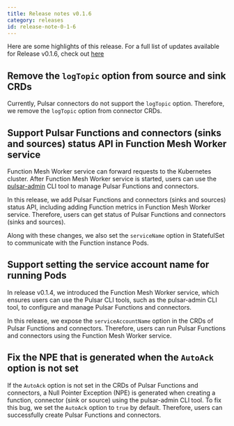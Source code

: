 ```yaml
---
title: Release notes v0.1.6
category: releases
id: release-note-0-1-6
---
```


Here are some highlights of this release. For a full list of updates available for Release v0.1.6, check out [here](https://github.com/streamnative/function-mesh/releases/tag/v0.1.6)

## Remove the `logTopic` option from source and sink CRDs

Currently, Pulsar connectors do not support the `logTopic` option. Therefore, we remove the `logTopic` option from connector CRDs.

## Support Pulsar Functions and connectors (sinks and sources) status API in Function Mesh Worker service

Function Mesh Worker service can forward requests to the Kubernetes cluster. After Function Mesh Worker service is started, users can use the [pulsar-admin](https://pulsar.apache.org/docs/en/pulsar-admin/) CLI tool to manage Pulsar Functions and connectors.

In this release, we add Pulsar Functions and connectors (sinks and sources) status API, including adding Function metrics in Function Mesh Worker service. Therefore, users can get status of Pulsar Functions and connectors (sinks and sources).

Along with these changes, we also set the `serviceName` option in StatefulSet to communicate with the Function instance Pods.

## Support setting the service account name for running Pods

In release v0.1.4, we introduced the Function Mesh Worker service, which ensures users can use the Pulsar CLI tools, such as the pulsar-admin CLI tool, to configure and manage Pulsar Functions and connectors.

In this release, we expose the `serviceAccountName` option in the CRDs of Pulsar Functions and connectors. Therefore, users can run Pulsar Functions and connectors using the Function Mesh Worker service.

## Fix the NPE that is generated when the `AutoAck` option is not set

If the `AutoAck` option is not set in the CRDs of Pulsar Functions and connectors, a Null Pointer Exception (NPE) is generated when creating a function, connector (sink or source) using the pulsar-admin CLI tool. To fix this bug, we set the `AutoAck` option to `true` by default. Therefore, users can successfully create Pulsar Functions and connectors.